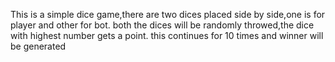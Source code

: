 This is a simple dice game,there are two dices placed side by side,one is for player and other for bot.
both the dices will be randomly throwed,the dice with highest number gets a point.
this continues for 10 times and winner will be generated
